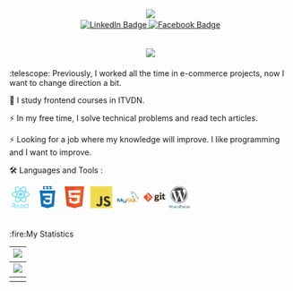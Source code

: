 <div id="header" align="center">
<img src="https://media2.giphy.com/media/RbDKaczqWovIugyJmW/giphy.gif?cid=ecf05e473i4kvlw0oqhs0qugc11bof6ayo7dhhopkoi6d5vb&rid=giphy.gif&ct=g" width="400"/> 
<div id="badges">
  <a href="https://www.linkedin.com/in/%D0%BA%D0%BE%D0%BD%D1%81%D1%82%D0%B0%D0%BD%D1%82%D0%B8%D0%BD-%D0%BF%D0%B5%D1%82%D1%80%D0%B5%D0%BD%D0%BA%D0%BE-505b98220/)">
    <img src="https://img.shields.io/badge/LinkedIn-blue?style=for-the-badge&logo=linkedin&logoColor=white" alt="LinkedIn Badge"/>
  </a>
  <a href="https://m.facebook.com/100023856827972/">
    <img src="https://img.shields.io/badge/Facebook-blue?style=for-the-badge&logo=Facebook&logoColor=white" alt="Facebook Badge"/>
  </a>
</div>
 <img src="https://komarev.com/ghpvc/?username=KestPetrenko&style=flat-square&color=blue" alt=""/>
</div>

<div align="center">
<br>  
 <a>
    <img src="https://readme-typing-svg.demolab.com?font=Fira+Code&pause=1000&color=00A2EF&background=050F2C&center=true&vCenter=true&width=800&lines=Доброго вечора, ми з України!">
</a>
<br>  
 </div>
<br> 
 :telescope: Previously, I worked all the time in e-commerce projects, now I want to change direction a bit.
 
 :seedling: I study frontend courses in ITVDN.      
 
 :zap: In my free time, I solve technical problems and read tech articles.   
 
 :zap: Looking for a job where my knowledge will improve. I like programming and I want to improve.
 
 
 :hammer_and_wrench: Languages and Tools :
<br>
<div>
  <img src="https://github.com/devicons/devicon/blob/master/icons/react/react-original-wordmark.svg" title="React" alt="React" width="40" height="40"/>&nbsp;
  <img src="https://github.com/devicons/devicon/blob/master/icons/css3/css3-plain-wordmark.svg"  title="CSS3" alt="CSS" width="40" height="40"/>&nbsp;
  <img src="https://github.com/devicons/devicon/blob/master/icons/html5/html5-original.svg" title="HTML5" alt="HTML" width="40" height="40"/>&nbsp;
  <img src="https://github.com/devicons/devicon/blob/master/icons/javascript/javascript-original.svg" title="JavaScript" alt="JavaScript" width="40" height="40"/>&nbsp;
  <img src="https://github.com/devicons/devicon/blob/master/icons/mysql/mysql-original-wordmark.svg" title="MySQL"  alt="MySQL" width="40" height="40"/>&nbsp;
  <img src="https://github.com/devicons/devicon/blob/master/icons/git/git-original-wordmark.svg" title="Git" alt="Git" width="40" height="40"/>
  <img src="https://github.com/devicons/devicon/blob/master/icons/wordpress/wordpress-original.svg" title="Wordpress" alt="Wordpress" width="40" height="40"/>                <br><br><br>                                                                                     
</div>                                             

<table>
    <thead>
        <tr style="align: center">:fire:My Statistics</tr>
    </thead>
    <tbody>
<!--         <tr>
            <th>
                <a>
                    <img src="https://github-readme-stats.vercel.app/api?username=KestPetrenko&count_private=true&show_icons=true&theme=algolia&border_radius=20">
                </a>
            </th>
        </tr>
        <tr> -->
            <th>
                <a>
                    <img src="https://github-readme-streak-stats.herokuapp.com?user=KestPetrenko&theme=algolia&hide_border=true&border_radius=20">
                </a>
            </th>
        </tr>
        <tr>
            <th>
                <a>
                    <img src="https://github-readme-stats.vercel.app/api/top-langs/?username=RomanDelinkevych&count_private=true&show_icons=true&theme=algolia&border_radius=20">
                </a>
            </th>
        </tr>
        <tr>
            <th>
